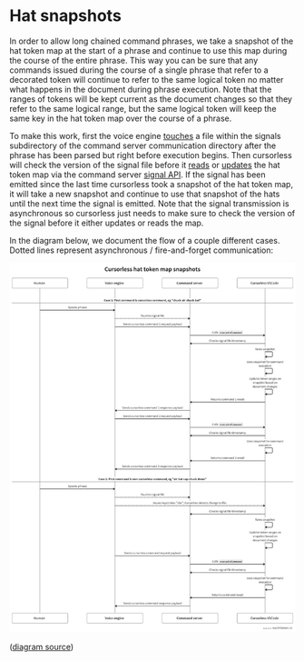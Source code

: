 # Hat snapshots

In order to allow long chained command phrases, we take a snapshot of the hat token map at the start of a phrase and continue to use this map during the course of the entire phrase. This way you can be sure that any commands issued during the course of a single phrase that refer to a decorated token will continue to refer to the same logical token no matter what happens in the document during phrase execution. Note that the ranges of tokens will be kept current as the document changes so that they refer to the same logical range, but the same logical token will keep the same key in the hat token map over the course of a phrase.

To make this work, first the voice engine [touches](https://github.com/knausj85/knausj_talon/blob/e373780af16256ab8fd5638af32d97fa23c4c0fc/apps/vscode/command_client/command_client.py#L398) a file within the signals subdirectory of the command server communication directory after the phrase has been parsed but right before execution begins. Then cursorless will check the version of the signal file before it [reads](https://github.com/cursorless-dev/cursorless-vscode/blob/2a624888369d41b0531e472d001d63d09912c8aa/src/core/HatTokenMap.ts#L88) or [updates](https://github.com/cursorless-dev/cursorless-vscode/blob/main/src/core/HatTokenMap.ts#L70) the hat token map via the command server [signal API](https://github.com/pokey/command-server/blob/2b9f9ea2a38b6e95aa60ff9553a804165e527308/src/extension.ts#L29). If the signal has been emitted since the last time cursorless took a snapshot of the hat token map, it will take a new snapshot and continue to use that snapshot of the hats until the next time the signal is emitted. Note that the signal transmission is asynchronous so cursorless just needs to make sure to check the version of the signal before it either updates or reads the map.

In the diagram below, we document the flow of a couple different cases. Dotted lines represent asynchronous / fire-and-forget communication:

![flow diagram](images/hat-token-map-snapshots.png)

([diagram source](https://swimlanes.io/d/1KkgFFCtj))
